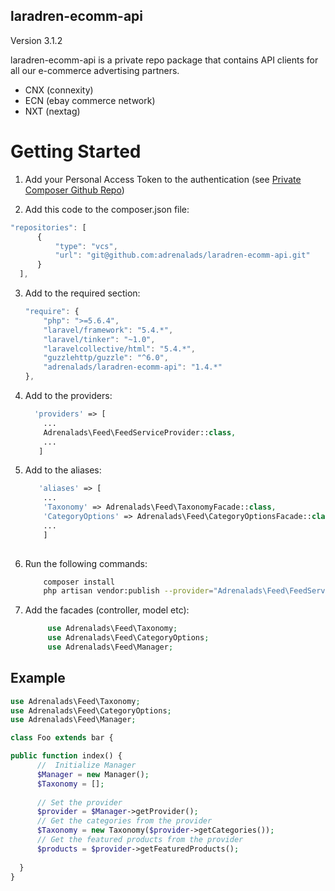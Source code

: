 ## laradren-ecomm-api

Version 3.1.2

laradren-ecomm-api is a private repo package that contains API clients for all our e-commerce advertising partners.
  * CNX (connexity)
  * ECN (ebay commerce network)
  * NXT (nextag)

Getting Started
====

1) Add your Personal Access Token to the authentication (see [Private Composer Github Repo](http://github.com/adrenalads-wiki/private-composer-package-github.md))

2) Add this code to the composer.json file:
  ```javascript
  "repositories": [
        {
            "type": "vcs",
            "url": "git@github.com:adrenalads/laradren-ecomm-api.git"
        }
    ],
  ```  
 3) Add to the required section:
    ```javascript  
    "require": {
        "php": ">=5.6.4",
        "laravel/framework": "5.4.*",
        "laravel/tinker": "~1.0",
        "laravelcollective/html": "5.4.*",
        "guzzlehttp/guzzle": "^6.0",
        "adrenalads/laradren-ecomm-api": "1.4.*"
    },
    ```
   4) Add to the providers:
        ```php
          'providers' => [
            ...
            Adrenalads\Feed\FeedServiceProvider::class,
            ...
           ]
   5) Add to the aliases:
       ```php
          'aliases' => [
           ...
           'Taxonomy' => Adrenalads\Feed\TaxonomyFacade::class,
           'CategoryOptions' => Adrenalads\Feed\CategoryOptionsFacade::class
           ...
           ]
    
   6) Run the following commands:
       ```bash 
           composer install
           php artisan vendor:publish --provider="Adrenalads\Feed\FeedServiceProvider"
       ```    
   7) Add the facades (controller, model etc): 
       ```php
            use Adrenalads\Feed\Taxonomy;
            use Adrenalads\Feed\CategoryOptions;
            use Adrenalads\Feed\Manager;
       ```
       
  ## Example ##
  ```php
  use Adrenalads\Feed\Taxonomy;
  use Adrenalads\Feed\CategoryOptions;
  use Adrenalads\Feed\Manager;
  
  class Foo extends bar {
  
  public function index() {
        //  Initialize Manager
        $Manager = new Manager();
        $Taxonomy = [];
        
        // Set the provider
        $provider = $Manager->getProvider();
        // Get the categories from the provider
        $Taxonomy = new Taxonomy($provider->getCategories());
        // Get the featured products from the provider
        $products = $provider->getFeaturedProducts();
        
    }
  }   
  ```
